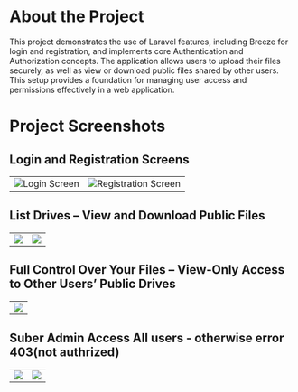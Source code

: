 # About the Project

This project demonstrates the use of Laravel features, including Breeze for login and registration, and implements core Authentication and Authorization concepts. The application allows users to upload their files securely, as well as view or download public files shared by other users. This setup provides a foundation for managing user access and permissions effectively in a web application.

# Project Screenshots

## Login and Registration Screens

<table>
  <tr>
    <td><img src="https://github.com/user-attachments/assets/30546da2-baec-4373-8750-c6b6525d5c85" alt="Login Screen" /></td>
    <td><img src="https://github.com/user-attachments/assets/d2572589-4cc9-466c-961f-918381f661e0" alt="Registration Screen" /></td>
  </tr>
</table>

## List Drives – View and Download Public Files
<table>
  <tr>
    <td><img src="https://github.com/user-attachments/assets/ac97d20c-179d-45d3-a694-ef73f34de815" /></td>
    <td><img src="https://github.com/user-attachments/assets/b268d528-9354-40db-8b27-2adf70ab194c" /></td>
  </tr>
</table>

## Full Control Over Your Files – View-Only Access to Other Users’ Public Drives
<table>
  <tr>
    <td><img src="https://github.com/user-attachments/assets/d95b1253-79d6-4e2b-949c-ad16a28df037" /></td>
  </tr>
</table>

## Suber Admin Access All users - otherwise error 403(not authrized)
<table>
  <tr>
    <td><img src="https://github.com/user-attachments/assets/5a668daf-7613-40cd-a1f6-cfc3824d592e" /></td>
    <td><img src="https://github.com/user-attachments/assets/f15ac89a-1640-49c0-ba0e-df2fcf76ca42" /></td>
  </tr>
</table>

